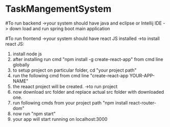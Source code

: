 # TaskMangementSystem
#To run backend
->your system should have java and eclipse or Intellij IDE
-> down load and run spring boot main application

#To run frontend
->your system should have react JS installed 
->to install react JS:
  1. install node js
  2. after installing run cmd "npm install -g create-react-app" from cmd line globally
  3. to setup project on particular folder, cd "your project path"
  4. run the following cmd from cmd line "create-react-app YOUR-APP-NAME"
  5. the reaact project will be created.
->to run project
  7. now download src folder and replace actual src folder with downloaded one.
  8. run following cmds from your project path "npm install react-router-dom"
  9. now run "npm start"
  10. your app will start running on localhost:3000
